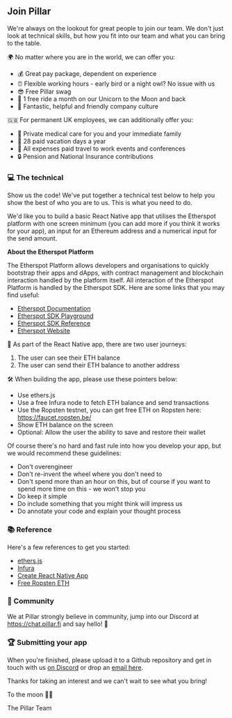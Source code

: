 ## Join Pillar

We're always on the lookout for great people to join our team. We don't just look at technical skills, but how you fit into our team and what you can bring to the table.

🌍 No matter where you are in the world, we can offer you:

- 💰 Great pay package, dependent on experience
- ⏰ Flexible working hours - early bird or a night owl? No issue with us
- 😎 Free Pillar swag
- 🦄 1 free ride a month on our Unicorn to the Moon and back
- 💖 Fantastic, helpful and friendly company culture

🇬🇧 For permanent UK employees, we can additionally offer you:

- 🏥 Private medical care for you and your immediate family
- 🌴 28 paid vacation days a year
- 🛫 All expenses paid travel to work events and conferences
- 🔒 Pension and National Insurance contributions

### 💻 The technical

Show us the code! We've put together a technical test below to help you show the best of who you are to us. This is what you need to do.

We'd like you to build a basic React Native app that utilises the Etherspot platform with one screen minimum (you can add more if you think it works for your app), an input for an Ethereum address and a numerical input for the send amount.

**About the Etherspot Platform**

The Etherspot Platform allows developers and organisations to quickly bootstrap their apps and dApps, with contract management and blockchain interaction handled by the platform itself. All interaction of the Etherspot Platform is handled by the Etherspot SDK. Here are some links that you may find useful:

- [Etherspot Documentation](https://docs.etherspot.dev)
- [Etherspot SDK Playground](https://try.etherspot.dev)
- [Etherspot SDK Reference](https://sdk.etherspot.dev)
- [Etherspot Website](https://etherspot.io)

🚏 As part of the React Native app, there are two user journeys:

1. The user can see their ETH balance
2. The user can send their ETH balance to another address

🛠 When building the app, please use these pointers below:

- Use ethers.js
- Use a free Infura node to fetch ETH balance and send transactions
- Use the Ropsten testnet, 
you can get free ETH on Ropsten here: https://faucet.ropsten.be/
- Show ETH balance on the screen
- Optional: Allow the user the ability to save and restore their wallet

Of course there's no hard and fast rule into how you develop your app, but we would recommend these guidelines:

- Don't overengineer
- Don't re-invent the wheel where you don't need to
- Don't spend more than an hour on this, but of course if you want to spend more time on this - we won't stop you
- Do keep it simple
- Do include something that you might think will impress us
- Do annotate your code and explain your thought process

### 📚 Reference
Here's a few references to get you started:

- [ethers.js](https://docs.ethers.io/v5/)
- [Infura](https://infura.io/)
- [Create React Native App](https://reactnative.dev/docs/getting-started)
- [Free Ropsten ETH](https://faucet.ropsten.be/)

### 💬 Community

We at Pillar strongly believe in community, jump into our Discord at https://chat.pillar.fi and say hello! 👋

### 🏆 Submitting your app

When you're finished, please upload it to a Github repository and get in touch with us [on Discord](https://chat.pillar.fi) or drop an [email here](mailto:kieran@pillarproject.io?subject=App%20Submission).

Thanks for taking an interest and we can't wait to see what you bring!

To the moon 🚀🌙

The Pillar Team
